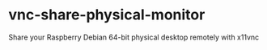 # vnc-share-physical-monitor
Share your Raspberry Debian 64-bit physical desktop remotely with x11vnc
